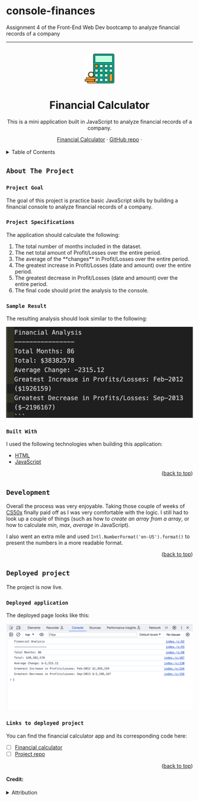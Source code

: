 # console-finances
Assignment 4 of the Front-End Web Dev bootcamp to analyze financial records of a company


****
<a name="readme-top"></a>

<!-- PROJECT LOGO -->
<br />
<div align="center">
<!-- Webpage icon -->
  <a href="https://icollier77.github.io/console-finances/" target="_blank">
    <img src="./assets/calc-icon.jpg" alt="Logo" width="80" height="80">
  </a>

<h1 align="center">Financial Calculator</h1>

  <p align="center"> This is a mini application built in JavaScript to analyze financial records of a company.</p>
    <!-- links to deployment -->
    <a href="https://icollier77.github.io/console-finances/" target="_blank">Financial Calculator</a>
    ·
    <a href="https://github.com/icollier77/console-finances" target="_blank">GitHub repo</a>
    ·
  <br>
  <br>
</div>



<!-- TABLE OF CONTENTS -->
<details>
  <summary>Table of Contents</summary>
  <ol>
    <li>
      <a href="#about-the-project">About The Project</a>
      <ul>
        <li><a href="#project-goal">Project Goal</a></li>
        <li><a href="#project-specifications">Project Specifications</a></li>
        <li><a href="#sample-result">Sample Result</a></li>
        <li><a href="#built-with">Built With</a></li>
      </ul>
    </li>
    <li><a href="#development">Development</a></li>
    <li><a href="#deployed-project">Deployed Project</a></li>
      <ul>
        <li><a href="#deployed-application">Deployed Application</a></li>
        <li><a href="#links-to-deployed-project">Links to Deployed Project</a></li>
      </ul>
  </ol>
</details>



<!-- ABOUT THE PROJECT -->
## `About The Project`

### `Project Goal`
The goal of this project is practice basic JavaScript skills by building a financial console to analyze financial records of a company.

### `Project Specifications`

<p>The application should calculate the following:</p>
<ol>
  <li>The total number of months included in the dataset.</li>
  <li>The net total amount of Profit/Losses over the entire period.</li>
  <li>The average of the **changes** in Profit/Losses over the entire period.</li>
  <li>The greatest increase in Profit/Losses (date and amount) over the entire period.</li>
  <li>The greatest decrease in Profit/Losses (date and amount) over the entire period.</li>
  <li>The final code should print the analysis to the console.</li>
</ol>
</p>

### `Sample Result`

<p>The resulting analysis should look similar to the following:

![sample result][sample-img]
</p>


### `Built With`

I used the following technologies when building this application: 
* [HTML][html-url]
* [JavaScript][js-url]

<p align="right">(<a href="#readme-top">back to top</a>)</p>

<!-- The build process -->
## `Development`

Overall the process was very enjoyable. Taking those couple of weeks of [CS50x][cs50-url] finally paid off as I was very comfortable with the logic. I still had to look up a couple of things (such as how to _create an array from a array_, or how to calculate _min_, _max_, _average_ in JavaScript). 

I also went an extra mile and used `Intl.NumberFormat('en-US').format()` to present the numbers in a more readable format.

<p align="right">(<a href="#readme-top">back to top</a>)</p>



<!-- Deployed project -->
## `Deployed project`

The project is now live.

### `Deployed application`

The deployed page looks like this:

![Deployed page][deployed-img]


### `Links to deployed project`

You can find the financial calculator app and its corresponding code here:

- [ ] [Financial calculator][deployed-url]
- [ ] [Project repo][repo-url]

<p align="right">(<a href="#readme-top">back to top</a>)</p>



#### Credit:
<details>
    <summary>Attribution</summary>

- Free financial Calculator Icon from [Freepixel][fin-icon-url].


<!-- MARKDOWN LINKS & IMAGES -->
[deployed-img]: ./assets/fin-calc.png
[deployed-url]: https://icollier77.github.io/console-finances/ 
[repo-url]: https://github.com/icollier77/console-finances
[sample-img]: ./assets/sample-result.png
[html-url]: https://www.w3schools.com/html/
[js-url]: https://www.w3schools.com/js/default.asp
[cs50-url]: https://www.edx.org/learn/computer-science/harvard-university-cs50-s-introduction-to-computer-science?utm_source=google&utm_campaign=19339199037&utm_medium=cpc&utm_term=edx%20cs50%20certificate&hsa_acc=7245054034&hsa_cam=19339199037&hsa_grp=145482383900&hsa_ad=642397268542&hsa_src=g&hsa_tgt=kwd-943661133775&hsa_kw=edx%20cs50%20certificate&hsa_mt=e&hsa_net=adwords&hsa_ver=3&gad_source=1&gclid=CjwKCAiA98WrBhAYEiwA2WvhOjuSuvwvTR6Roh_ofBCdigAjuXu1cveTglwj0XsVvcO94UOTb6X0cRoCj-YQAvD_BwE
[fin-icon-url]: https://www.freepixel.com/images/free-icons-financial-calculator-icon-in-green-and-orange-color-11063127